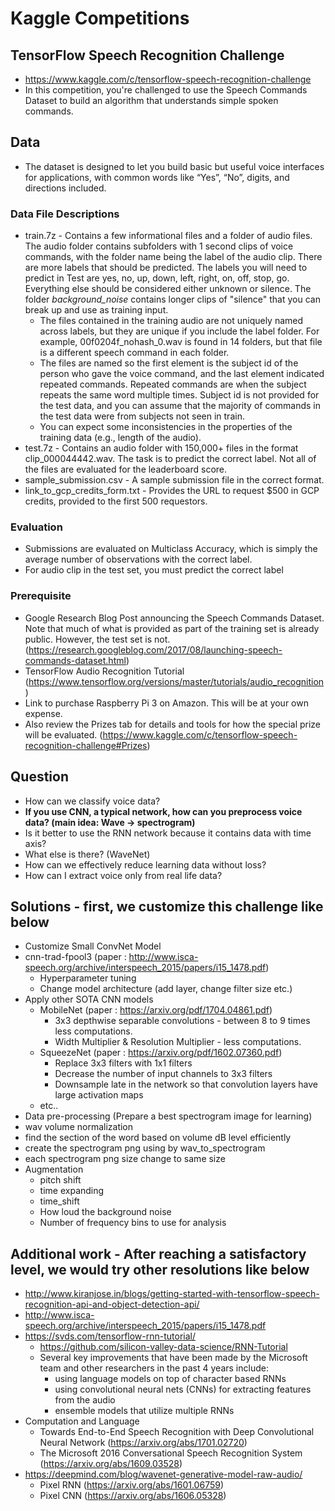 # Kaggle Competitions

## TensorFlow Speech Recognition Challenge
- https://www.kaggle.com/c/tensorflow-speech-recognition-challenge
- In this competition, you're challenged to use the Speech Commands Dataset to build an algorithm that understands simple spoken commands.


## Data
- The dataset is designed to let you build basic but useful voice interfaces for applications, with common words like “Yes”, “No”, digits, and directions included. 


### Data File Descriptions
- train.7z - Contains a few informational files and a folder of audio files. The audio folder contains subfolders with 1 second clips of voice commands, with the folder name being the label of the audio clip. There are more labels that should be predicted. The labels you will need to predict in Test are yes, no, up, down, left, right, on, off, stop, go. Everything else should be considered either unknown or silence. The folder _background_noise_ contains longer clips of "silence" that you can break up and use as training input.
  - The files contained in the training audio are not uniquely named across labels, but they are unique if you include the label folder. For example, 00f0204f_nohash_0.wav is found in 14 folders, but that file is a different speech command in each folder.
  - The files are named so the first element is the subject id of the person who gave the voice command, and the last element indicated repeated commands. Repeated commands are when the subject repeats the same word multiple times. Subject id is not provided for the test data, and you can assume that the majority of commands in the test data were from subjects not seen in train.
  - You can expect some inconsistencies in the properties of the training data (e.g., length of the audio).
- test.7z - Contains an audio folder with 150,000+ files in the format clip_000044442.wav. The task is to predict the correct label. Not all of the files are evaluated for the leaderboard score.
- sample_submission.csv - A sample submission file in the correct format.
- link_to_gcp_credits_form.txt - Provides the URL to request $500 in GCP credits, provided to the first 500 requestors.


### Evaluation
- Submissions are evaluated on Multiclass Accuracy, which is simply the average number of observations with the correct label.
- For audio clip in the test set, you must predict the correct label


### Prerequisite
- Google Research Blog Post announcing the Speech Commands Dataset. Note that much of what is provided as part of the training set is already public. However, the test set is not. (https://research.googleblog.com/2017/08/launching-speech-commands-dataset.html)
- TensorFlow Audio Recognition Tutorial (https://www.tensorflow.org/versions/master/tutorials/audio_recognition)
- Link to purchase Raspberry Pi 3 on Amazon. This will be at your own expense.
- Also review the Prizes tab for details and tools for how the special prize will be evaluated. (https://www.kaggle.com/c/tensorflow-speech-recognition-challenge#Prizes)


## Question
- How can we classify voice data?
- <b> If you use CNN, a typical network, how can you preprocess voice data? (main idea: Wave -> spectrogram) </b>
- Is it better to use the RNN network because it contains data with time axis?
- What else is there? (WaveNet)
- How can we effectively reduce learning data without loss?
- How can I extract voice only from real life data?


## Solutions - first, we customize this challenge like below
- Customize Small ConvNet Model
- cnn-trad-fpool3 (paper : http://www.isca-speech.org/archive/interspeech_2015/papers/i15_1478.pdf)
  - Hyperparameter tuning
  - Change model architecture (add layer, change filter size etc.)
- Apply other SOTA CNN models
  - MobileNet (paper : https://arxiv.org/pdf/1704.04861.pdf)
    - 3x3 depthwise separable convolutions - between 8 to 9 times less computations.
    - Width Multiplier & Resolution Multiplier - less computations.
  - SqueezeNet (paper : https://arxiv.org/pdf/1602.07360.pdf)
    - Replace 3x3 filters with 1x1 filters
    - Decrease the number of input channels to 3x3 filters
    - Downsample late in the network so that convolution layers have large activation maps
  - etc..
- Data pre-processing (Prepare a best spectrogram image for learning)
- wav volume normalization
- find the section of the word based on volume dB level efficiently
- create the spectrogram png using by wav_to_spectrogram
- each spectrogram png size change to same size
- Augmentation
  - pitch shift
  - time expanding
  - time_shift
  - How loud the background noise
  - Number of frequency bins to use for analysis


## Additional work - After reaching a satisfactory level, we would try other resolutions like below
- http://www.kiranjose.in/blogs/getting-started-with-tensorflow-speech-recognition-api-and-object-detection-api/
- http://www.isca-speech.org/archive/interspeech_2015/papers/i15_1478.pdf
- https://svds.com/tensorflow-rnn-tutorial/
  - https://github.com/silicon-valley-data-science/RNN-Tutorial
  - Several key improvements that have been made by the Microsoft team and other researchers in the past 4 years include:
    - using language models on top of character based RNNs
    - using convolutional neural nets (CNNs) for extracting features from the audio
    - ensemble models that utilize multiple RNNs
- Computation and Language
  - Towards End-to-End Speech Recognition with Deep Convolutional Neural Network (https://arxiv.org/abs/1701.02720)
  - The Microsoft 2016 Conversational Speech Recognition System (https://arxiv.org/abs/1609.03528)
- https://deepmind.com/blog/wavenet-generative-model-raw-audio/
  - Pixel RNN (https://arxiv.org/abs/1601.06759)
  - Pixel CNN (https://arxiv.org/abs/1606.05328)
  
